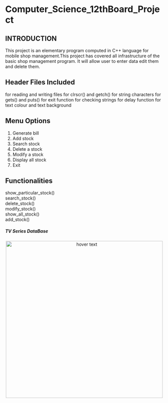 # Computer_Science_12thBoard_Project
## INTRODUCTION
This project is an elementary program computed in C++ language for mobile shop management.This project has covered all infrastructure of the basic shop management program. It will allow user to enter data edit them and delete them.
## Header Files Included
<fstream>          for reading and writing files
<conio>              for clrscr() and getch()
<string>             for string characters
<stdio>              for gets() and puts()
<process>          for exit function
<ctype>             for checking strings
<dos>                 for delay function
<graphics>         for text colour and text background

## Menu Options
1. Generate bill <br/>
2. Add stock <br/>
3. Search stock <br/>
4. Delete a stock <br/>
5. Modify a stock <br/>
6. Display all stock <br/>
7. Exit <br/>
## Functionalities  
show_particular_stock() <br/>
search_stock() <br/>
delete_stock() <br/>
modify_stock() <br/>
show_all_stock() <br/>
add_stock() <br/>
  
##### TV Series DataBase

<p align="center">
    <img src="https://github.com/Parulshandilya/Computer_Science_12thBoard_Project/blob/master/Screenshots/addStock.JPG" width="500" title="hover text">
  </p>
